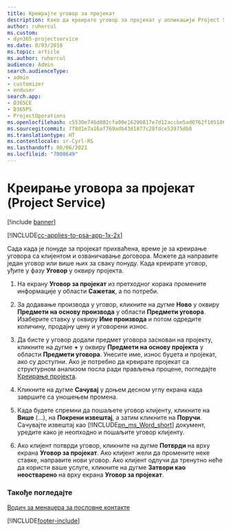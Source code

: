 ```yaml
---
title: Креирајте уговор за пројекат
description: Како да креирате уговор за пројекат у апликацији Project Service
author: ruhercul
ms.custom:
- dyn365-projectservice
ms.date: 8/03/2018
ms.topic: article
ms.author: ruhercul
audience: Admin
search.audienceType:
- admin
- customizer
- enduser
search.app:
- D365CE
- D365PS
- ProjectOperations
ms.openlocfilehash: c5530e746d802cfa00e16206817e7d12accbe5ad0762f1051869f1ca35397222
ms.sourcegitcommit: 7f8d1e7a16af769adb43d1877c28fdce53975db8
ms.translationtype: HT
ms.contentlocale: sr-Cyrl-RS
ms.lasthandoff: 08/06/2021
ms.locfileid: "7008649"
---
```

# <a name="create-a-project-contract-project-service"></a>Креирање уговора за пројекат (Project Service)

[!include [banner](../includes/psa-now-project-operations.md)]

[!INCLUDE[cc-applies-to-psa-app-1x-2x](../includes/cc-applies-to-psa-app-1x-2x.md)]

Сада када је понуде за пројекат прихваћена, време је за креирање уговора са клијентом и озваничавање договора. Можете да направите један уговор или више њих за сваку понуду. Када креирате уговор, уђите у фазу **Уговор** у оквиру пројекта.  
  
1. На екрану **Уговор за пројекат** из претходног корака промените информације у области **Сажетак**, а по потреби.  
  
2. За додавање производа у уговор, кликните на дугме **Ново** у оквиру **Предмети на основу производа** у области **Предмети уговора**. Изаберите ставку у оквиру **Име производа** и потом одредите количину, продајну цену и уговорени износ.  
  
3. Да бисте у уговор додали предмет уговора заснован на пројекту, кликните на дугме **+** у оквиру **Предмети на основу пројекта** у области **Предмети уговора**. Унесите име, износ буџета и пројекат, ако су доступни. Ако је потребно да креирате пројекат са структурном анализом посла ради прављења процене, погледајте [Креирање пројекта](../psa/create-project.md).  
  
4. Кликните на дугме **Сачувај** у доњем десном углу екрана када завршите са уношењем промена.  
  
5. Када будете спремни да пошаљете уговор клијенту, кликните на **Више** (...), на **Покрени извештај**, а затим кликните на **Поручи**. Сачувајте извештај као [!INCLUDE[pn_ms_Word_short](../includes/pn-ms-word-short.md)] документ, уредите како је неопходно и пошаљите уговор клијенту.  
  
6. Ако клијент потврди уговор, кликните на дугме **Потврди** на врху екрана **Уговор за пројекат**. Ако клијент жели да промените неке ставке, направите нови уговор. Ако клијент одлучи да тренутно неће да користи ваше услуге, кликните на дугме **Затвори као неостварено** на врху екрана **Уговор за пројекат**.  
  
### <a name="see-also"></a>Такође погледајте  
 [Водич за менаџера за пословне контакте](../psa/account-manager-guide.md)


[!INCLUDE[footer-include](../includes/footer-banner.md)]